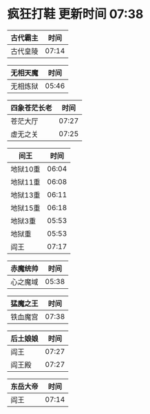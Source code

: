 # 疯狂打鞋 更新时间 07:38

| 古代霸主   | 时间    |
|--------|-------|
| 古代皇陵 | 07:14 |

| 无相天魔   | 时间    |
|--------|-------|
| 无相炼狱 | 05:46 |

| 四象苍茫长老   | 时间    |
|--------|-------|
| 苍茫大厅 | 07:27 |
| 虚无之关 | 07:25 |

| 间王   | 时间    |
|--------|-------|
| 地狱10重 | 06:04 |
| 地狱11重 | 06:08 |
| 地狱13重 | 06:11 |
| 地狱15重 | 06:18 |
| 地狱3重 | 05:53 |
| 地狱重 | 05:53 |
| 阎王 | 07:17 |

| 赤魔统帅   | 时间    |
|--------|-------|
| 心之魔域 | 05:38 |

| 猛魔之王   | 时间    |
|--------|-------|
| 铁血魔宫 | 07:38 |

| 后土娘娘   | 时间    |
|--------|-------|
| 阎王 | 07:27 |
| 阎王殿 | 07:27 |

| 东岳大帝   | 时间    |
|--------|-------|
| 阎王 | 07:14 |